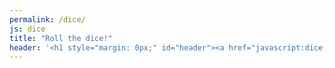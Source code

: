 ```yaml
---
permalink: /dice/
js: dice
title: "Roll the dice!"
header: '<h1 style="margin: 0px;" id="header"><a href="javascript:dice();">🎲 Roll the dice!</a></h1>'
---
```


<div id="dice"></div>